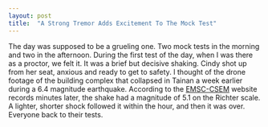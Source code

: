 ```yaml
---
layout: post
title:  "A Strong Tremor Adds Excitement To The Mock Test"
---
```


The day was supposed to be a grueling one.
Two mock tests in the morning and two in the afternoon.
During the first test of the day, when I was there as a proctor, we felt it.
It was a brief but decisive shaking.
Cindy shot up from her seat, anxious and ready to get to safety.
I thought of the drone footage of the building complex that collapsed in Tainan a week earlier during a 6.4 magnitude earthquake.
According to the [EMSC-CSEM] website records minutes later, the shake had a magnitude of 5.1 on the Richter scale.
A lighter, shorter shock followed it within the hour, and then it was over.
Everyone back to their tests.

[EMSC-CSEM]: http://www.emsc-csem.org/Earthquake/earthquake.php?id=489089
